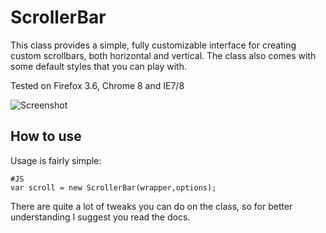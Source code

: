 ScrollerBar
===========
This class provides a simple, fully customizable interface for creating custom scrollbars, both horizontal and vertical.
The class also comes with some default styles that you can play with.

Tested on Firefox 3.6, Chrome 8 and IE7/8

![Screenshot](https://github.com/arieh/ScrollerBar/raw/master/scren.png)


How to use
----------
Usage is fairly simple:

    #JS
    var scroll = new ScrollerBar(wrapper,options);
    
There are quite a lot of tweaks you can do on the class, so for better understanding I suggest you read the docs.
